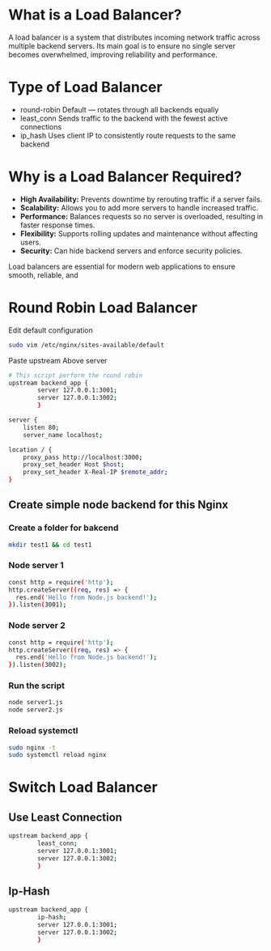 # What is a Load Balancer?

A load balancer is a system that distributes incoming network traffic across multiple backend servers. Its main goal is to ensure no single server becomes overwhelmed, improving reliability and performance.

# Type of Load Balancer
- round-robin	Default — rotates through all backends equally
- least_conn	Sends traffic to the backend with the fewest active connections
- ip_hash	Uses client IP to consistently route requests to the same backend


# Why is a Load Balancer Required?

- **High Availability:** Prevents downtime by rerouting traffic if a server fails.
- **Scalability:** Allows you to add more servers to handle increased traffic.
- **Performance:** Balances requests so no server is overloaded, resulting in faster response times.
- **Flexibility:** Supports rolling updates and maintenance without affecting users.
- **Security:** Can hide backend servers and enforce security policies.

Load balancers are essential for modern web applications to ensure smooth, reliable, and

# Round Robin Load Balancer
Edit default configuration
```bash
sudo vim /etc/nginx/sites-available/default
```

Paste upstream Above server
```bash
# This script perform the round robin
upstream backend_app {
        server 127.0.0.1:3001;
        server 127.0.0.1:3002;
        }

server {
    listen 80;
    server_name localhost;

location / {
    proxy_pass http://localhost:3000;
    proxy_set_header Host $host;
    proxy_set_header X-Real-IP $remote_addr;
}
```

## Create simple node backend for this Nginx 
### Create a folder for bakcend 
```bash
mkdir test1 && cd test1
```

### Node server 1
```bash
const http = require('http');
http.createServer((req, res) => {
  res.end('Hello from Node.js backend!');
}).listen(3001);
```

### Node server 2
```bash
const http = require('http');
http.createServer((req, res) => {
  res.end('Hello from Node.js backend!');
}).listen(3002);
```

### Run the script
```bash
node server1.js
node server2.js
```

### Reload systemctl 
```bash
sudo nginx -t
sudo systemctl reload nginx
```

# Switch Load Balancer
## Use Least Connection
```bash
upstream backend_app {
        least_conn;
        server 127.0.0.1:3001;
        server 127.0.0.1:3002;
        }

```
## Ip-Hash
```bash
upstream backend_app {
        ip-hash;
        server 127.0.0.1:3001;
        server 127.0.0.1:3002;
        }
```